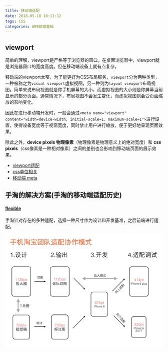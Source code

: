 ```yaml
---
title: 移动端适配
date: 2018-05-18 10:11:12
tags: CSS
categories: WEB前端基础
---
```


## viewport

简单的理解，viewport是严格等于浏览器的窗口。在桌面浏览器中，viewport就是浏览器窗口的宽度高度。但在移动端设备上就有点复杂。

移动端的viewport太窄，为了能更好为CSS布局服务，`viewport`分为两种类型，一种被称之为`visual viewport`虚拟视图，另一种则为`layout viewport`布局视图。简单来说布局视图就是你手机屏幕的大小，而虚拟视图的大小则是你屏幕当前显示的部分页面。通常情况下，布局视图不会发生变化，而虚拟视图则会受页面缩放的影响变化。

因此在进行移动端开发时，一般会通过`<meta name="viewport" content="width=device-width, initial-scale=1, maximum-scale=1">`进行设置，使得设备宽度等于视窗宽度，同时禁止用户进行缩放，便于更好地呈现页面效果。

除此之外，**device pixels 物理像素**（物理像素是物理意义上的绝对宽度）和 **css pixels**（css像素是一种相对像素）之间的差别也会影响到移动端页面的展示效果。

- [viewport适配](https://www.w3cplus.com/css/viewports.html)
- [css单位相关](https://www.w3cplus.com/blog/tags/333.html)
- [移动端 meta](http://www.cnblogs.com/shxydx/articles/2856882.html)

## 手淘的解决方案(手淘的移动端适配历史)

#### [flexible](https://www.w3cplus.com/mobile/lib-flexible-for-html5-layout.html)

手淘针对存在的多种适配，选择一种尺寸作为设计和开发基准，之后前端进行适配。

![手淘适配模式](/images/rem-6.jpg)
